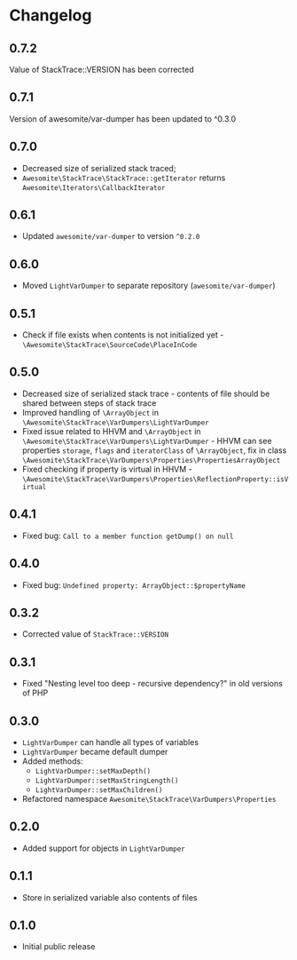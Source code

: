 # Changelog

## 0.7.2

Value of StackTrace::VERSION has been corrected

## 0.7.1

Version of awesomite/var-dumper has been updated to ^0.3.0

## 0.7.0

* Decreased size of serialized stack traced;
* `Awesomite\StackTrace\StackTrace::getIterator` returns `Awesomite\Iterators\CallbackIterator`

## 0.6.1

* Updated `awesomite/var-dumper` to version `^0.2.0`

## 0.6.0

* Moved `LightVarDumper` to separate repository (`awesomite/var-dumper`)

## 0.5.1

* Check if file exists when contents is not initialized yet - `\Awesomite\StackTrace\SourceCode\PlaceInCode`

## 0.5.0

* Decreased size of serialized stack trace - contents of file should be shared between steps of stack trace
* Improved handling of `\ArrayObject` in `\Awesomite\StackTrace\VarDumpers\LightVarDumper`
* Fixed issue related to HHVM and `\ArrayObject` in `\Awesomite\StackTrace\VarDumpers\LightVarDumper` -
HHVM can see properties `storage`, `flags` and `iteratorClass` of `\ArrayObject`,
fix in class `\Awesomite\StackTrace\VarDumpers\Properties\PropertiesArrayObject`
* Fixed checking if property is virtual in HHVM - `\Awesomite\StackTrace\VarDumpers\Properties\ReflectionProperty::isVirtual`

## 0.4.1

* Fixed bug: `Call to a member function getDump() on null`

## 0.4.0

* Fixed bug: `Undefined property: ArrayObject::$propertyName`

## 0.3.2

* Corrected value of `StackTrace::VERSION`

## 0.3.1

* Fixed "Nesting level too deep - recursive dependency?" in old versions of PHP

## 0.3.0

* `LightVarDumper` can handle all types of variables
* `LightVarDumper` became default dumper
* Added methods:
  * `LightVarDumper::setMaxDepth()`
  * `LightVarDumper::setMaxStringLength()`
  * `LightVarDumper::setMaxChildren()`
* Refactored namespace `Awesomite\StackTrace\VarDumpers\Properties`

## 0.2.0

* Added support for objects in `LightVarDumper`

## 0.1.1

* Store in serialized variable also contents of files

## 0.1.0

* Initial public release